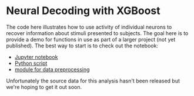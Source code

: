 # Neural Decoding with XGBoost

The code here illustrates how to use activity of individual neurons to recover information about stimuli presented to subjects. The goal here is to provide a demo for functions in use as part of a larger project (not yet published). The best way to start is to check out the notebook:

* [Jupyter notebook](./xgboost_demo.ipynb)
* [Python script](./xgboost_demo.py)
* [module for data preprocessing](./xgboost_preproc.py) 

Unfortunately the source data for this analysis hasn't been released but we're hoping to get it out soon.
